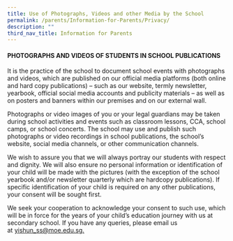 ```yaml
---
title: Use of Photographs, Videos and other Media by the School
permalink: /parents/Information-for-Parents/Privacy/
description: ""
third_nav_title: Information for Parents
---
```

#### PHOTOGRAPHS AND VIDEOS OF STUDENTS IN SCHOOL PUBLICATIONS

It is the practice of the school to document school events with photographs and videos, which are published on our official media platforms (both online and hard copy publications) – such as our website, termly newsletter, yearbook, official social media accounts and publicity materials – as well as on posters and banners within our premises and on our external wall.

Photographs or video images of you or your legal guardians may be taken during school activities and events such as classroom lessons, CCA, school camps, or school concerts. The school may use and publish such photographs or video recordings in school publications, the school’s website, social media channels, or other communication channels.

We wish to assure you that we will always portray our students with respect and dignity. We will also ensure no personal information or identification of your child will be made with the pictures (with the exception of the school yearbook and/or newsletter quarterly which are hardcopy publications). If specific identification of your child is required on any other publications, your consent will be sought first.

We seek your cooperation to acknowledge your consent to such use, which will be in force for the years of your child’s education journey with us at secondary school. If you have any queries, please email us at [yishun\_ss@moe.edu.sg.](mailto:yishun_ss@moe.edu.sg)